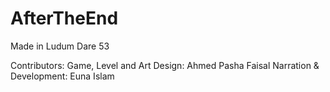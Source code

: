 # AfterTheEnd
Made in Ludum Dare 53

Contributors: 
Game, Level and Art Design: Ahmed Pasha Faisal
Narration & Development: Euna Islam
